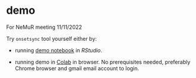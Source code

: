 # demo

For NeMuR meeting 11/11/2022

Try `onsetsync` tool yourself either by:
  
- running [demo notebook](https://github.tuomaseerola.com/onsetsync/) in _RStudio_. 

- running demo in [Colab](https://github.com/tuomaseerola/onsetsync/blob/master/onsetsync.ipynb) in browser. No prerequisites needed, preferably Chrome browser and gmail email account to login.


